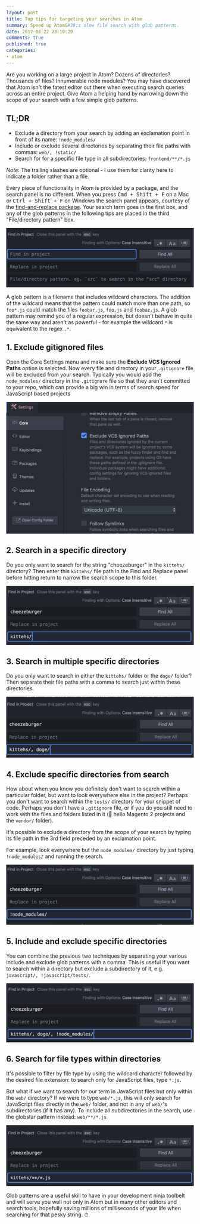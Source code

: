 ```yaml
---
layout: post
title: Top tips for targeting your searches in Atom
summary: Speed up Atom&#39;s slow file search with glob patterns.
date: 2017-03-22 23:10:20
comments: true
published: true
categories:
- atom
---
```


Are you working on a large project in Atom? Dozens of directories? Thousands of files? Innumerable node modules? You may have discovered that Atom isn't the fatest editor out there when executing search queries across an entire project. Give Atom a helping hand by narrowing down the scope of your search with a few simple glob patterns.

<div class="c-tldr">
    <h2 class="c-tldr__title">TL;DR</h2>
    <ul>
        <li>Exclude a directory from your search by adding an exclamation point in front of its name: <code>!node_modules/</code></li>
        <li>Include or exclude several directories by separating their file paths with commas: <code>web/, !static/</code></li>
        <li>Search for for a specific file type in all subdirectories: <code>frontend/**/*.js</code></li>
   </ul>
</div>

_Note_: The trailing slashes are optional - I use them for clarity here to indicate a folder rather than a file.

Every piece of functionality in Atom is provided by a package, and the search panel is no different. When you press <kbd>Cmd + Shift + F</kbd> on a Mac or <kbd>Ctrl + Shift + F</kbd> on Windows the search panel appears, courtesy of the [find-and-replace package](https://atom.io/packages/find-and-replace). Your search term goes in the first box, and any of the glob patterns in the following tips are placed in the third "File/directory pattern" box.

![The find and replace package panel](/assets/find-and-replace-panel.png)

A glob pattern is a filename that includes wildcard characters. The addition of the wildcard means that the pattern could match more than one path, so `foo*.js` could match the files `foobar.js`, `foo.js` and `foobaz.js`. A glob pattern may remind you of a regular expression, but doesn't behave in quite the same way and aren't as powerful - for example the wildcard `*` is equivalent to the regex `.*`.

## 1. Exclude gitignored files

Open the Core Settings menu and make sure the **Exclude VCS Ignored Paths** option is selected. Now every file and directory in your `.gitignore` file will be excluded from your search. Typically you would add the `node_modules/` directory in the `.gitignore` file so that they aren’t committed to your repo, which can provide a big win in terms of search speed for JavaScript based projects


![Exclude VCS Ignored Paths setting](/assets/VCS-setting.png)

## 2. Search in a specific directory

Do you only want to search for the string "cheezeburger" in the `kittehs/` directory? Then enter this `kittehs/` file path in the Find and Replace panel before hitting return to narrow the search scope to this folder.

![Search only in this directory example](/assets/only-dir.png)

## 3. Search in multiple specific directories

Do you only want to search in either the `kittehs/` folder or the `doge/` folder? Then separate their file paths with a comma to search just within these directories.

![Search in multiple directories example](/assets/multi-dir.png)

## 4. Exclude specific directories from search

How about when you know you definitely don't want to search within a particular folder, but want to look everywhere else in the project? Perhaps you don't want to search within the `tests/` directory for your snippet of code. Perhaps you don't have a `.gitignore` file, or if you do you still need to work with the files and folders listed in it (👋 hello Magento 2 projects and the `vendor/` folder).

It's possible to exclude a directory from the scope of your search by typing its file path in the 3rd field preceded by an exclamation point.

For example, look everywhere but the `node_modules/` directory by just typing `!node_modules/` and running the search.

![Exclude a directory example](/assets/not-dir.png)

## 5. Include and exclude specific directories

You can combine the previous two techniques by separating your various include and exclude glob patterns with a comma. This is useful if you want to search within a directory but exclude a subdirectory of it, e.g. `javascript/, !javascript/tests/`.

![Combining including and excluding patterns example](/assets/all-the-dir.png)

## 6. Search for file types within directories

It's possible to filter by file type by using the wildcard character followed by the desired file extension: to search only for JavaScript files, type `*.js`.

But what if we want to search for our term in JavaScript files but only within the `web/` directory? If we were to type `web/*.js`, this will only search for JavaScript files directly in the `web/` folder, and not in any of `web/`'s subdirectories (if it has any). To include all subdirectories in the search, use the globstar pattern instead: `web/**/*.js`

![File types with glob pattern example](/assets/glob.png)

Glob patterns are a useful skill to have in your development ninja toolbelt and will serve you well not only in Atom but in many other editors and search tools, hopefully saving millions of milliseconds of your life when searching for that pesky string. ⏱